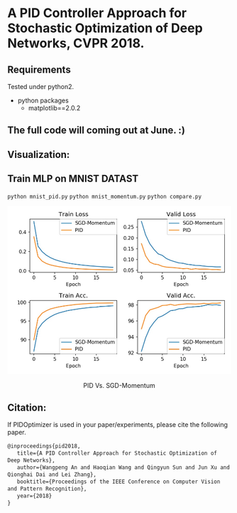 # A PID Controller Approach for Stochastic Optimization of Deep Networks, CVPR 2018.
## Requirements
Tested under python2.
- python packages
  - matplotlib==2.0.2
## The full code will coming out at June. :)
## Visualization:
## Train MLP on MNIST DATAST
`python mnist_pid.py`
`python mnist_momentum.py`
`python compare.py`

<div align="center">
  <img src="moment_vs_pid.jpg" width="700px" />
  <p>PID Vs. SGD-Momentum</p>
</div>

## Citation:
If PIDOptimizer is used in your paper/experiments, please cite the following paper.
```
@inproceedings{pid2018,
   title={A PID Controller Approach for Stochastic Optimization of Deep Networks},
   author={Wangpeng An and Haoqian Wang and Qingyun Sun and Jun Xu and Qionghai Dai and Lei Zhang},
   booktitle={Proceedings of the IEEE Conference on Computer Vision and Pattern Recognition},
   year={2018}
}
```
